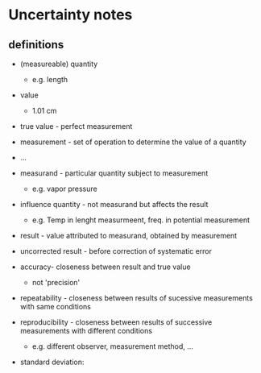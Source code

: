 # Uncertainty notes

## definitions 

* (measureable) quantity
    * e.g. length
* value
    *  1.01 cm
* true value -  perfect measurement
* measurement - set of operation to determine the value of a quantity
* ...
* measurand - particular quantity subject to measurement
    * e.g. vapor pressure
* influence quantity - not measurand but affects the result
    * e.g. Temp in lenght measurmeent, freq. in potential measurement
* result - value attributed to measurand, obtained by measurement
* uncorrected result - before correction of systematic error
* accuracy- closeness between result and true value
    * not 'precision'
* repeatability - closeness between results of sucessive measurements with same conditions
* reproducibility - closeness between results of successive measurements with different conditions
    * e.g. different observer, measurement method, ... 


* standard deviation: 

